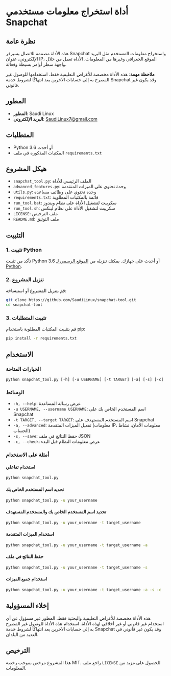 # أداة استخراج معلومات مستخدمي Snapchat

## نظرة عامة
هذه الأداة مصممة للاتصال بسيرفر Snapchat واستخراج معلومات المستخدم مثل البريد الإلكتروني، عنوان IP، الموقع الجغرافي وغيرها من المعلومات. الأداة تعمل من خلال واجهة سطر أوامر بسيطة وفعالة.

**ملاحظة مهمة**: هذه الأداة مخصصة للأغراض التعليمية فقط. استخدامها للوصول غير المصرح به إلى حسابات الآخرين يعد انتهاكًا لشروط خدمة Snapchat وقد يكون غير قانوني.

## المطور
- **المطور**: Saudi Linux
- **البريد الإلكتروني**: SaudiLinux7@gmail.com

## المتطلبات
- Python 3.6 أو أحدث
- المكتبات المذكورة في ملف `requirements.txt`

## هيكل المشروع
- `snapchat_tool.py`: الملف الرئيسي للأداة
- `advanced_features.py`: وحدة تحتوي على الميزات المتقدمة
- `utils.py`: وحدة تحتوي على وظائف مساعدة
- `requirements.txt`: قائمة بالمكتبات المطلوبة
- `run_tool.bat`: سكريبت لتشغيل الأداة على نظام ويندوز
- `run_tool.sh`: سكريبت لتشغيل الأداة على نظام لينكس
- `LICENSE`: ملف الترخيص
- `README.md`: ملف التوثيق

## التثبيت

### 1. تثبيت Python
تأكد من تثبيت Python 3.6 أو أحدث على جهازك. يمكنك تنزيله من [الموقع الرسمي لـ Python](https://www.python.org/downloads/).

### 2. تنزيل المشروع
قم بتنزيل المشروع أو استنساخه:

```bash
git clone https://github.com/SaudiLinux/snapchat-tool.git
cd snapchat-tool
```

### 3. تثبيت المتطلبات
قم بتثبيت المكتبات المطلوبة باستخدام pip:

```bash
pip install -r requirements.txt
```

## الاستخدام

### الخيارات المتاحة
```
python snapchat_tool.py [-h] [-u USERNAME] [-t TARGET] [-a] [-s] [-c]
```

### الوسائط
- `-h, --help`: عرض رسالة المساعدة
- `-u USERNAME, --username USERNAME`: اسم المستخدم الخاص بك على Snapchat
- `-t TARGET, --target TARGET`: اسم المستخدم المستهدف على Snapchat
- `-a, --advanced`: تفعيل الميزات المتقدمة (معلومات IP، معلومات الأمان، نشاط الحساب)
- `-s, --save`: حفظ النتائج في ملف JSON
- `-c, --check`: عرض معلومات النظام قبل البدء

### أمثلة على الاستخدام

#### استخدام تفاعلي
```bash
python snapchat_tool.py
```

#### تحديد اسم المستخدم الخاص بك
```bash
python snapchat_tool.py -u your_username
```

#### تحديد اسم المستخدم الخاص بك والمستخدم المستهدف
```bash
python snapchat_tool.py -u your_username -t target_username
```

#### استخدام الميزات المتقدمة
```bash
python snapchat_tool.py -u your_username -t target_username -a
```

#### حفظ النتائج في ملف
```bash
python snapchat_tool.py -u your_username -t target_username -s
```

#### استخدام جميع الميزات
```bash
python snapchat_tool.py -u your_username -t target_username -a -s -c
```

## إخلاء المسؤولية
هذه الأداة مخصصة للأغراض التعليمية والبحثية فقط. المطور غير مسؤول عن أي استخدام غير قانوني أو غير أخلاقي لهذه الأداة. استخدام هذه الأداة للوصول غير المصرح به إلى حسابات الآخرين يعد انتهاكًا لشروط خدمة Snapchat وقد يكون غير قانوني في العديد من البلدان.

## الترخيص
هذا المشروع مرخص بموجب رخصة MIT. راجع ملف `LICENSE` للحصول على مزيد من المعلومات.